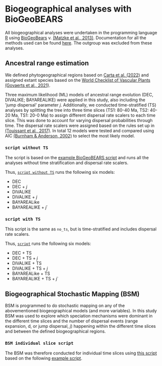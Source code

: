 # **Biogeographical analyses with BioGeoBEARS**

All biogeographical analyses were undertaken in the programming language [R]() using  [BioGeoBears](https://github.com/nmatzke/BioGeoBEARS) v. [(Matzke et al., 2013)](). Documentation for all the methods used can be found [here](http://phylo.wikidot.com/biogeobears). The outgroup was excluded from these analyses.

## Ancestral range estimation

We defined phytogeographical regions based on [Carta et al. (2022)](https://doi.org/10.1111%2Fnph.17844) and assigned extant species based on the [World Checklist of Vascular Plants](https://checklistbuilder.science.kew.org/reportbuilder.do) [(Govaerts et al., 2021)](https://www.nature.com/articles/s41597-021-00997-6.pdf).

Three maximum likelihood (ML) models of ancestral range evolution (DEC, DIVALIKE; BAYAREALIKE) were applied in this study, also including the 'jump dispersal' parameter _j_. Additionally, we conducted time-stratified (TS) analyses by splitting the tree into three time slices (TS1: 80-40 Ma, TS2: 40-20 Ma, TS1: 20-0 Ma) to assign different dispersal rate scalers to each time slice. This was done to account for varying dispersal probabilities through time. The dispersal rate scalers were assigned based on the rules set up in [(Touissant et al., 2017)](https://doi.org/10.1111/jbi.12977). In total 12 models were tested and compared using AIC [(Burnham & Anderson, 2002)](https://doi.org/10.1007/b97636) to select the most likely model.

### `script without TS`

The script is based on the [example BioGeoBEARS script](http://phylo.wikidot.com/biogeobears#script) and runs all the analyses without time stratification and dispersal rate scalers.

Thus, [`script without TS`]() runs the following six models:
- DEC
- DEC + _j_
- DIVALIKE
- DIVALIKE + _j_
- BAYAREALike
- BAYAREALIKE + _j_`

### `script with TS`

This script is the same as `no_ts`, but is time-stratified and includes dispersal rate scalers.

Thus, [`script`]() runs the following six models:
- DEC + TS
- DEC + TS + _j_
- DIVALIKE + TS
- DIVALIKE + TS + _j_
- BAYAREALike + TS
- BAYAREALIKE + TS + _j_`

## Biogeographical Stochastic Mapping (BSM)

BSM is programmed to do stochastic mapping on any of the abovementioned biogeographical models (and more variables). In this study BSM was used to explore which speciation mechanisms were dominant in the different time slices and the number of dispersal events (range expansion, d, or jump dispersal, _j_) happening within the different time slices and between the defined biogeographical regions.

### `BSM individual slice script`

The BSM was therefore conducted for individual time slices using [this script]() based on the following [example script](http://phylo.wikidot.com/biogeographical-stochastic-mapping-example-script#BSM_script).
